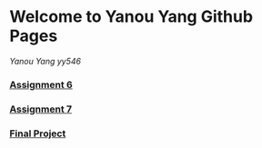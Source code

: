 # Welcome to Yanou Yang Github Pages

_Yanou Yang_
_yy546_

### [Assignment 6](https://yanouy.github.io/a6_pages.github.io/)


### [Assignment 7](https://yanouy.github.io/a7_pages.github.io/)


### [Final Project](https://yanouy.github.io/.)


